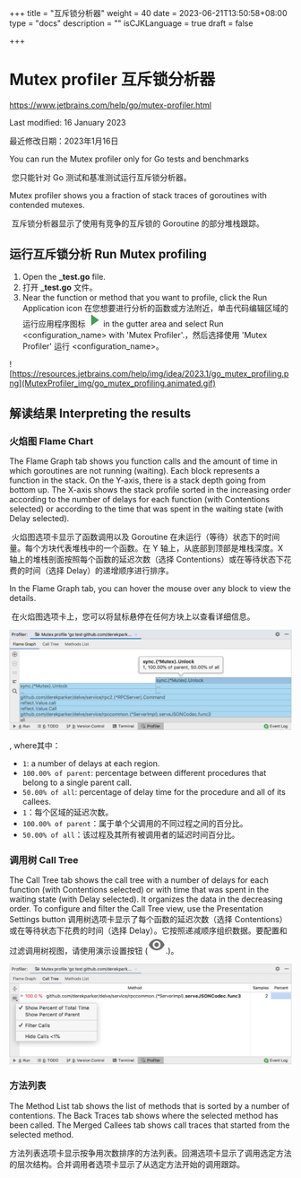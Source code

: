 +++
title = "互斥锁分析器"
weight = 40
date = 2023-06-21T13:50:58+08:00
type = "docs"
description = ""
isCJKLanguage = true
draft = false

+++
# Mutex profiler 互斥锁分析器﻿

https://www.jetbrains.com/help/go/mutex-profiler.html

Last modified: 16 January 2023

最近修改日期：2023年1月16日

You can run the Mutex profiler only for Go tests and benchmarks

​	您只能针对 Go 测试和基准测试运行互斥锁分析器。

Mutex profiler shows you a fraction of stack traces of goroutines with contended mutexes.

​	互斥锁分析器显示了使用有竞争的互斥锁的 Goroutine 的部分堆栈跟踪。

## 运行互斥锁分析 Run Mutex profiling﻿

1. Open the **_test.go** file.
2. 打开 **_test.go** 文件。
3. Near the function or method that you want to profile, click the Run Application icon 在您想要进行分析的函数或方法附近，单击代码编辑区域的运行应用程序图标 ![the Run Application icon](MutexProfiler_img/app.runConfigurations.testState.run_dark.svg) in the gutter area and select Run <configuration_name> with 'Mutex Profiler'.，然后选择使用 'Mutex Profiler' 运行 <configuration_name>。

![https://resources.jetbrains.com/help/img/idea/2023.1/go_mutex_profiling.png](MutexProfiler_img/go_mutex_profiling.animated.gif)

## 解读结果 Interpreting the results﻿

### 火焰图 Flame Chart

The Flame Graph tab shows you function calls and the amount of time in which goroutines are not running (waiting). Each block represents a function in the stack. On the Y-axis, there is a stack depth going from bottom up. The X-axis shows the stack profile sorted in the increasing order according to the number of delays for each function (with Contentions selected) or according to the time that was spent in the waiting state (with Delay selected).

​	火焰图选项卡显示了函数调用以及 Goroutine 在未运行（等待）状态下的时间量。每个方块代表堆栈中的一个函数。在 Y 轴上，从底部到顶部是堆栈深度。X 轴上的堆栈剖面按照每个函数的延迟次数（选择 Contentions）或在等待状态下花费的时间（选择 Delay）的递增顺序进行排序。

In the Flame Graph tab, you can hover the mouse over any block to view the details.

​	在火焰图选项卡上，您可以将鼠标悬停在任何方块上以查看详细信息。

![Memory profiling details](MutexProfiler_img/go_mutex_profiling_details.png)

, where其中：

- `1`: a number of delays at each region.
- `100.00% of parent`: percentage between different procedures that belong to a single parent call.
- `50.00% of all`: percentage of delay time for the procedure and all of its callees.
- `1`：每个区域的延迟次数。
- `100.00% of parent`：属于单个父调用的不同过程之间的百分比。
- `50.00% of all`：该过程及其所有被调用者的延迟时间百分比。

### 调用树 Call Tree

The Call Tree tab shows the call tree with a number of delays for each function (with Contentions selected) or with time that was spent in the waiting state (with Delay selected). It organizes the data in the decreasing order. To configure and filter the Call Tree view, use the Presentation Settings button 调用树选项卡显示了每个函数的延迟次数（选择 Contentions）或在等待状态下花费的时间（选择 Delay）。它按照递减顺序组织数据。要配置和过滤调用树视图，请使用演示设置按钮 (![the Presentation Settings button](MutexProfiler_img/app.actions.show.svg).)。

![Presentation settings for the call tree](MutexProfiler_img/go_profiler_mutex_calltree.png)

### 方法列表

The Method List tab shows the list of methods that is sorted by a number of contentions. The Back Traces tab shows where the selected method has been called. The Merged Callees tab shows call traces that started from the selected method.

​	方法列表选项卡显示按争用次数排序的方法列表。回溯选项卡显示了调用选定方法的层次结构。合并调用者选项卡显示了从选定方法开始的调用跟踪。

